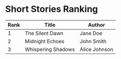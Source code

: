 # Short Stories Ranking

| Rank | Title               | Author        |
|------|---------------------|---------------|
| 1    | The Silent Dawn     | Jane Doe      |
| 2    | Midnight Echoes     | John Smith    |
| 3    | Whispering Shadows  | Alice Johnson |
